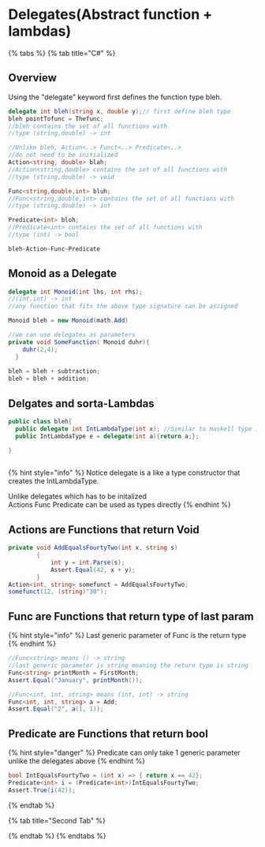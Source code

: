 # Delegates\(Abstract function + lambdas\)

{% tabs %}
{% tab title="C\#" %}
## Overview

Using the "delegate" keyword first defines the function type bleh.

```csharp
delegate int bleh(string x, double y);// first define bleh type
bleh pointTofunc = Thefunc; 
//bleh contains the set of all functions with 
//type (string,double) -> int

//Unlike bleh, Action<..> Funct<..> Predicate<..> 
//do not need to be initialized
Action<string, double> blah;
//Action<string,double> contains the set of all functions with
//type (string,double) -> void

Func<string,double,int> bluh;
//Func<string,double,int> contains the set of all functions with
//type (string,double) -> int

Predicate<int> bloh;
//Predicate<int> contains the set of all functions with
//type (int) -> bool

bleh~Action~Func~Predicate
```

## Monoid as a Delegate 

```csharp
delegate int Monoid(int lhs, int rhs);
//(int,int) -> int
//any function that fits the above type signature can be assigned

Monoid bleh = new Monoid(math.Add)

//we can use delegates as parameters
private void SomeFunction( Monoid duhr){
    duhr(2,4);
  }  
  
bleh = bleh + subtraction;
bleh = bleh + addition;

```

## Delgates and sorta-Lambdas

```csharp
public class bleh{
  public delegate int IntLambdaType(int x); //Similar to Haskell type init
  public IntLambdaType e = delegate(int a){return a;};

}
                
```

{% hint style="info" %}
Notice delegate is a like a type constructor that creates the IntLambdaType.

Unlike delegates which has to be initalized  
Actions Func Predicate can be used as types directly
{% endhint %}

## Actions are Functions that return Void

```csharp
private void AddEqualsFourtyTwo(int x, string s)
        {
            int y = int.Parse(s);
            Assert.Equal(42, x + y);
        }
Action<int, string> somefunct = AddEqualsFourtyTwo;
somefunct(12, (string)"30");
```

## Func are Functions that return type of last param

{% hint style="info" %}
Last generic parameter of Func is the return type 
{% endhint %}

```csharp
//Func<string> means () -> string
//last generic parameter is string meaning the return type is string
Func<string> printMonth = FirstMonth;
Assert.Equal("January", printMonth());

//Func<int, int, string> means (int, int) -> string
Func<int, int, string> a = Add;
Assert.Equal("2", a(1, 1));

```

## Predicate are Functions that return bool

{% hint style="danger" %}
Predicate can only take 1 generic parameter unlike the delegates above
{% endhint %}

```csharp
bool IntEqualsFourtyTwo = (int x) => { return x == 42};
Predicate<int> i = (Predicate<int>)IntEqualsFourtyTwo;
Assert.True(i(42));
```
{% endtab %}

{% tab title="Second Tab" %}

{% endtab %}
{% endtabs %}



